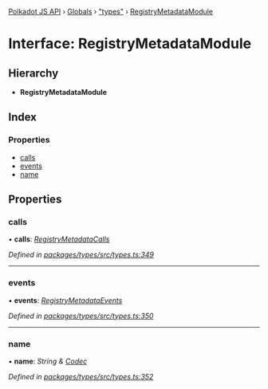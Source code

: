 [Polkadot JS API](../README.md) › [Globals](../globals.md) › ["types"](../modules/_types_.md) › [RegistryMetadataModule](_types_.registrymetadatamodule.md)

# Interface: RegistryMetadataModule

## Hierarchy

* **RegistryMetadataModule**

## Index

### Properties

* [calls](_types_.registrymetadatamodule.md#calls)
* [events](_types_.registrymetadatamodule.md#events)
* [name](_types_.registrymetadatamodule.md#name)

## Properties

###  calls

• **calls**: *[RegistryMetadataCalls](_types_.registrymetadatacalls.md)*

*Defined in [packages/types/src/types.ts:349](https://github.com/polkadot-js/api/blob/5278138cc3/packages/types/src/types.ts#L349)*

___

###  events

• **events**: *[RegistryMetadataEvents](_types_.registrymetadataevents.md)*

*Defined in [packages/types/src/types.ts:350](https://github.com/polkadot-js/api/blob/5278138cc3/packages/types/src/types.ts#L350)*

___

###  name

• **name**: *String & [Codec](_types_.codec.md)*

*Defined in [packages/types/src/types.ts:352](https://github.com/polkadot-js/api/blob/5278138cc3/packages/types/src/types.ts#L352)*
